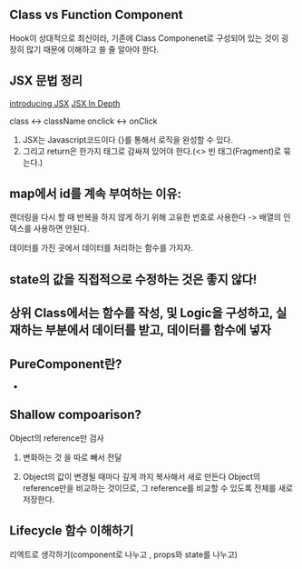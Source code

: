 ## Class vs Function Component

Hook이 상대적으로 최신이라, 기존에 Class Componenet로 구성되어 있는 것이 굉장히 많기 때문에 이해하고 쓸 줄 알아야 한다.

## JSX 문법 정리

[introducing JSX](https://reactjs.org/docs/introducing-jsx.html)
[JSX In Depth](https://reactjs.org/docs/jsx-in-depth.html)

class <-> className
onclick <-> onClick

1. JSX는 Javascript코드이다 {}를 통해서 로직을 완성할 수 있다.
2. 그리고 return은 한가지 태그로 감싸져 있어야 한다.(<> 빈 태그(Fragment)로 묶는다.)


## map에서 id를 계속 부여하는 이유:
 렌더링을 다시 할 때 반복을 하지 않게 하기 위해 고유한 번호로 사용한다 -> 배열의 인덱스를 사용하면 안된다.

 데이터를 가진 곳에서 데이터를 처리하는 함수를 가지자.

 ## state의 값을 직접적으로 수정하는 것은 좋지 않다!

 ## 상위 Class에서는 함수를 작성, 및 Logic을 구성하고, 실재하는 부분에서 데이터를 받고, 데이터를 함수에 넣자

 ## PureComponent란?
- 
 ## Shallow compoarison?
  Object의 reference만 검사

  1. 변화하는 것 을 따로 빼서 전달

  2. Object의 값이 변경될 때마다 깊게 까지 복사해서 새로 만든다
  Object의 reference만을 비교하는 것이므로, 그 reference를 비교할 수 있도록 전체를 새로 저장한다.

  ## Lifecycle 함수 이해하기
  리엑트로 생각하기(component로 나누고 , props와 state를 나누고)
  